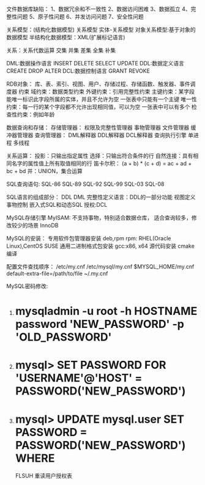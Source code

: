 文件数据库缺陷：
	1、数据冗余和不一致性
	2、数据访问困难
	3、数据孤立
	4、完整性问题
	5、原子性问题
	6、并发访问问题
	7、安全性问题

关系模型：(结构化数据模型)
	关系模型
	实体-关系模型
	对象关系模型:基于对象的数据模型
	半结构化数据模型：XML(扩展标记语言)

关系：关系代数运算
	交集
	并集
	差集
	全集
	补集

DML:数据操作语言
	INSERT
	DELETE
	SELECT
	UPDATE
DDL:数据定义语言
	CREATE
	DROP
	ALTER
DCL:数据控制语言
	GRANT
	REVOKE


RDB对象：
	库、表、索引、视图、用户、存储过程、存储函数、触发器、事件调度器
	约束
		域约束：数据类型约束
		外键约束：引用完整性约束
		主键约束：某字段能唯一标识此字段所属的实体，并且不允许为空
			一张表中只能有一个主键
		唯一性约束：每一行的某个字段都不允许出现相同值，可以为空
			一张表中可以有多个
		检查性约束：例如年龄

数据查询和存储：
	存储管理器：
		权限及完整性管理器
		事物管理器
		文件管理器
		缓冲器管理器
	查询管理器：
		DML解释器
		DDL解释器
		DCL解释器
		查询执行引擎
单进程
	多线程
	
关系运算：
	投影：只输出指定属性
	选择：只输出符合条件的行
	自然连接：具有相同名字的属性值上所有取值相同的行
	笛卡尔积：
		(a + b) * (c + d) = ac + ad + bc + bd
	并：UNION，集合运算


SQL查询语句:
	SQL-86
	SQL-89
	SQL-92
	SQL-99
	SQL-03
	SQL-08

SQL语言的组成部分：
	DDL
	DML
	完整性定义语言：DDL的一部分功能
	视图定义
	事物控制
	嵌入式SQL和动态SQL
	授权:DCL

MySQL存储引擎
	MyISAM:
		不支持事物，特别适合数据仓库，
		适合查询较多，修改较少的场景
	InnoDB

MySQL的安装：
	专用软件包管理器安装
	deb,rpm
	rpm:
		RHEL(Oracle Linux),CentOS
		SUSE
	通用二进制格式包安装
		gcc:x86, x64
	源代码安装
		cmake编译

配置文件查找顺序：
	/etc/my.cnf
	/etc/mysql/my.cnf
	$MYSQL_HOME/my.cnf
	default-extra-file=/path/to/file
	~/.my.cnf

MySQL密码修改:
1. # mysqladmin -u root -h HOSTNAME password  'NEW_PASSWORD' -p 'OLD_PASSWORD'
2. # mysql> SET PASSWORD FOR 'USERNAME'@'HOST' = PASSWORD('NEW_PASSWORD')
3. # mysql> UPDATE mysql.user SET PASSWORD = PASSWORD('NEW_PASSWORD') WHERE
	FLSUH 重读用户授权表






